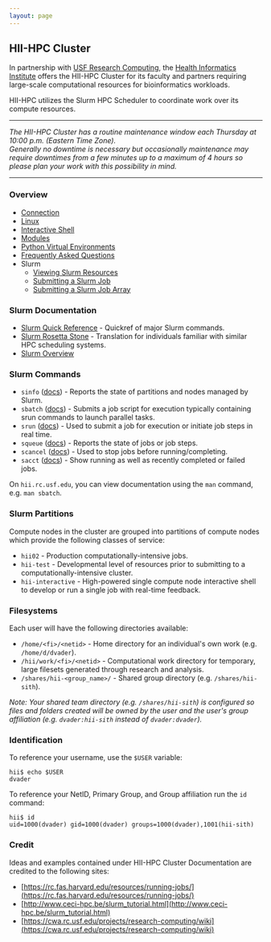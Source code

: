 ```yaml
---
layout: page
---
```


## HII-HPC Cluster

In partnership with [USF Research Computing](http://www.usf.edu/it/research-computing/),
the [Health Informatics Institute](http://www.hii.usf.edu)
offers the HII-HPC Cluster for its faculty and partners requiring
large-scale computational resources for bioinformatics workloads.

HII-HPC utilizes the Slurm HPC Scheduler to coordinate work over its compute resources.

---

*The HII-HPC Cluster has a routine maintenance window each Thursday at 10:00 p.m. (Eastern Time Zone).<br/>
Generally no downtime is necessary but occasionally maintenance may require downtimes from a few minutes up
to a maximum of 4 hours so please plan your work with this possibility in mind.*

---

### Overview

- [Connection](hii-hpc/connect.html)
- [Linux](hii-hpc/linux.html)
- [Interactive Shell](hii-hpc/interactive.html)
- [Modules](hii-hpc/modules.html)
- [Python Virtual Environments](hii-hpc/python-virtualenv.html)
- [Frequently Asked Questions](hii-hpc/faq.html)
- Slurm
  - [Viewing Slurm Resources](hii-hpc/sinfo.html)
  - [Submitting a Slurm Job](hii-hpc/sbatch.html)
  - [Submitting a Slurm Job Array](hii-hpc/slurm-arrays.html)

### Slurm Documentation

- [Slurm Quick Reference](http://slurm.schedmd.com/pdfs/summary.pdf) - Quickref of major Slurm commands.
- [Slurm Rosetta Stone](http://slurm.schedmd.com/rosetta.pdf) - Translation for individuals familiar with similar HPC scheduling systems.
- [Slurm Overview](http://slurm.schedmd.com/slurm.html)

### Slurm Commands

- `sinfo` ([docs](http://slurm.schedmd.com/sinfo.html)) -
   Reports the state of partitions and nodes managed by Slurm.
- `sbatch` ([docs](http://slurm.schedmd.com/sbatch.html)) -
   Submits a job script for execution typically containing srun commands to launch parallel tasks.
- `srun`  ([docs](http://slurm.schedmd.com/srun.html)) -
   Used to submit a job for execution or initiate job steps in real time.
- `squeue` ([docs](http://slurm.schedmd.com/squeue.html)) -
   Reports the state of jobs or job steps.
- `scancel` ([docs](http://slurm.schedmd.com/scancel.html)) -
   Used to stop jobs before running/completing.
- `sacct` ([docs](http://slurm.schedmd.com/sacct.html)) -
   Show running as well as recently completed or failed jobs.

On `hii.rc.usf.edu`, you can view documentation using the `man` command, e.g. `man sbatch`.

### Slurm Partitions

Compute nodes in the cluster are grouped into partitions of compute nodes which provide the following classes of service:

- `hii02` - Production computationally-intensive jobs.
- `hii-test` - Developmental level of resources prior to submitting to a computationally-intensive cluster.
- `hii-interactive` - High-powered single compute node interactive shell to develop or run a single job with real-time feedback.

### Filesystems

Each user will have the following directories available:

- `/home/<fi>/<netid>` - Home directory for an individual's own work (e.g. `/home/d/dvader`).
- `/hii/work/<fi>/<netid>` - Computational work directory for temporary, large filesets generated through research and analysis.
- `/shares/hii-<group_name>/` - Shared group directory (e.g. `/shares/hii-sith`).

*Note: Your shared team directory (e.g. `/shares/hii-sith`)
  is configured so files and folders created will be owned by the user and the user's group affiliation
  (e.g. `dvader:hii-sith` instead of `dvader:dvader`).*

### Identification

To reference your username, use the `$USER` variable:

```
hii$ echo $USER
dvader
```

To reference your NetID, Primary Group, and Group affiliation run the `id` command:

```
hii$ id
uid=1000(dvader) gid=1000(dvader) groups=1000(dvader),1001(hii-sith)
```

### Credit

Ideas and examples contained under HII-HPC Cluster Documentation are credited to the following sites:

- [https://rc.fas.harvard.edu/resources/running-jobs/](https://rc.fas.harvard.edu/resources/running-jobs/)
- [http://www.ceci-hpc.be/slurm_tutorial.html](http://www.ceci-hpc.be/slurm_tutorial.html)
- [https://cwa.rc.usf.edu/projects/research-computing/wiki](https://cwa.rc.usf.edu/projects/research-computing/wiki)
